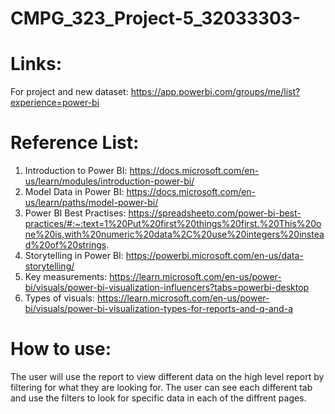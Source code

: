 # CMPG_323_Project-5_32033303-
# Links: <br />
For project and new dataset: https://app.powerbi.com/groups/me/list?experience=power-bi
# Reference List:  <br />
1. Introduction to Power BI: https://docs.microsoft.com/en-us/learn/modules/introduction-power-bi/  <br />
2. Model Data in Power BI: https://docs.microsoft.com/en-us/learn/paths/model-power-bi/  <br />
3. Power BI Best Practises: https://spreadsheeto.com/power-bi-best-practices/#:~:text=1%20Put%20first%20things%20first.%20This%20one%20is,with%20numeric%20data%2C%20use%20integers%20instead%20of%20strings.  <br />
4. Storytelling in Power BI: https://powerbi.microsoft.com/en-us/data-storytelling/  <br />
5. Key measurements: https://learn.microsoft.com/en-us/power-bi/visuals/power-bi-visualization-influencers?tabs=powerbi-desktop <br />
6. Types of visuals: https://learn.microsoft.com/en-us/power-bi/visuals/power-bi-visualization-types-for-reports-and-q-and-a <br />
# How to use:
The user will use the report to view different data on the high level report by filtering for what they are looking for. The user can see each different tab and use the filters to look for specific data in each of the diffrent pages.
